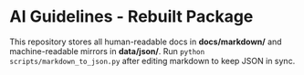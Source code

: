 # AI Guidelines - Rebuilt Package

This repository stores all human-readable docs in **docs/markdown/** and machine-readable mirrors in **data/json/**.
Run `python scripts/markdown_to_json.py` after editing markdown to keep JSON in sync.